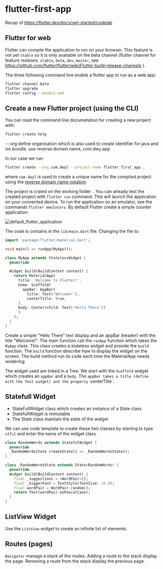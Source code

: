 # flutter-first-app

Recap of https://flutter.dev/docs/get-started/codelab

## Flutter for web

Flutter can compile the application to run on your browser.
This feature is not yet `stable` so it is only available on the
beta channel (flutter channel for feature realeses: `stable`, `beta`, `dev`, `master`, see https://github.com/flutter/flutter/wiki/Flutter-build-release-channels ).

The three following command line enable a flutter app to run as a web app:

```sh
flutter channel beta
flutter upgrade
flutter config --enable-web
```

## Create a new Flutter project (using the CLI)

You can read the command line documetation for creating a new project with:

```sh
flutter create help
```

-- org define organisation which is also used to create identifier for java and ios bundle.
use reverse domain name, com.dwy.app

In our case we run:

```sh
flutter create --org com.dwyl --project-name flutter_first_app .
```

where `com.dwyl` is used to create a unique name for the compiled project using the [reverse domain name notation](https://en.wikipedia.org/wiki/Reverse_domain_name_notation)

The project is crated on the working folder `.`
You can already test the created project with `flutter run` command. This will launch the application on your connected device.
To run the application on an emulator, see the commands `flutter emulators`.
By default Flutter create a simple counter application:

![default_flutter_application](https://user-images.githubusercontent.com/6057298/92235925-66850280-eeac-11ea-8436-c1ce059c590e.png)

The code is contains in the `lib/main.dart` file.
Changing the file to:

```dart
import 'package:flutter/material.dart';

void main() => runApp(MyApp());

class MyApp extends StatelessWidget {
  @override

  Widget build(BuildContext context) {
    return MaterialApp(
      title: 'Welcome to Flutter!',
      home: Scaffold(
        appBar: AppBar(
          title: Text('Welcome!'),
          centerTitle: true,
      ),
      body: Center(child: Text('Hello There'))
      )
    );
  }
}
```

Create a simple "Hello There" text display and an appBar (header) with the title "Welcome!".
The main function call the `runApp` function which takes the `MyApp` class.
This class creates a stateless widget and provide the `build` function.
The `build` function describe how to display the widget on the screen.
The build method run its code each time the MaterialApp needs rendering

The widget used are linked in a Tree. We start with the `Scaffold` widget 
which creates an `appBar` and a `body`. The `appBar takes a title (define with the Text widget)
and the property `centerTitle`.


## Statefull Widget

- StateFullWidget class which creates an instance of a State class
- StatefullWidget is immutable
- The State class maintain the state of the widget

We can use code template to create these two classes by starting to type `stful` and enter the name of the widget class.


```dart
class RandomWords extends StatefulWidget {
  @override
  _RandomWordsState createState() => _RandomWordsState();
}

class _RandomWordsState extends State<RandomWords> {
  @override
  Widget build(BuildContext context) {
    final _suggestions = <WordPair>[];
    final _biggerFont = TextStyle(fontSize: 18.0);
    final wordPair = WordPair.random();
    return Text(wordPair.asPascalCase);
  }
}
```

## ListView Widget

Use the `ListView` widget to create an infinite list of elements.

## Routes (pages)

`Navigator` manage a stack of the routes.
Adding a route to the stack display the page.
Removing a route from the stack display the previous page.